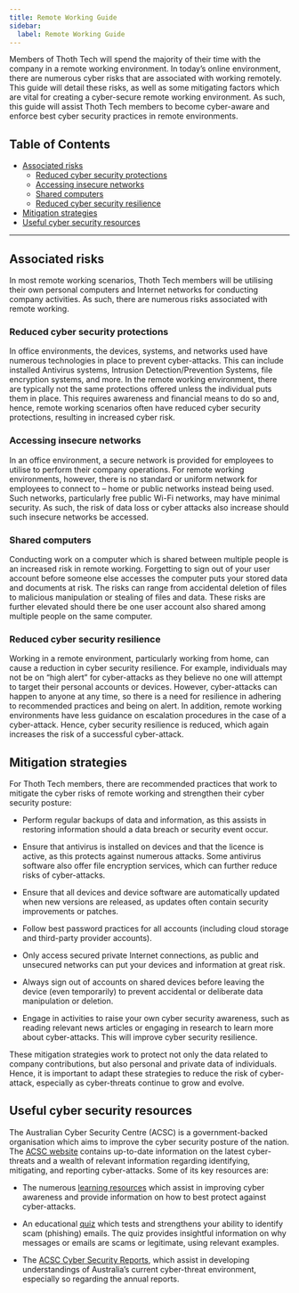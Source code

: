 ```yaml
---
title: Remote Working Guide
sidebar:
  label: Remote Working Guide
---
```


Members of Thoth Tech will spend the majority of their time with the company in a remote working
environment. In today’s online environment, there are numerous cyber risks that are associated with
working remotely. This guide will detail these risks, as well as some mitigating factors which are
vital for creating a cyber-secure remote working environment. As such, this guide will assist Thoth
Tech members to become cyber-aware and enforce best cyber security practices in remote environments.

## Table of Contents

- [Associated risks](#associated-risks)
  - [Reduced cyber security protections](#reduced-cyber-security-protections)
  - [Accessing insecure networks](#accessing-insecure-networks)
  - [Shared computers](#shared-computers)
  - [Reduced cyber security resilience](#reduced-cyber-security-resilience)
- [Mitigation strategies](#mitigation-strategies)
- [Useful cyber security resources](#useful-cyber-security-resources)

---

## Associated risks

In most remote working scenarios, Thoth Tech members will be utilising their own personal computers
and Internet networks for conducting company activities. As such, there are numerous risks
associated with remote working.

### Reduced cyber security protections

In office environments, the devices, systems, and networks used have numerous technologies in place
to prevent cyber-attacks. This can include installed Antivirus systems, Intrusion
Detection/Prevention Systems, file encryption systems, and more. In the remote working environment,
there are typically not the same protections offered unless the individual puts them in place. This
requires awareness and financial means to do so and, hence, remote working scenarios often have
reduced cyber security protections, resulting in increased cyber risk.

### Accessing insecure networks

In an office environment, a secure network is provided for employees to utilise to perform their
company operations. For remote working environments, however, there is no standard or uniform
network for employees to connect to – home or public networks instead being used. Such networks,
particularly free public Wi-Fi networks, may have minimal security. As such, the risk of data loss
or cyber attacks also increase should such insecure networks be accessed.

### Shared computers

Conducting work on a computer which is shared between multiple people is an increased risk in remote
working. Forgetting to sign out of your user account before someone else accesses the computer puts
your stored data and documents at risk. The risks can range from accidental deletion of files to
malicious manipulation or stealing of files and data. These risks are further elevated should there
be one user account also shared among multiple people on the same computer.

### Reduced cyber security resilience

Working in a remote environment, particularly working from home, can cause a reduction in cyber
security resilience. For example, individuals may not be on “high alert” for cyber-attacks as they
believe no one will attempt to target their personal accounts or devices. However, cyber-attacks can
happen to anyone at any time, so there is a need for resilience in adhering to recommended practices
and being on alert. In addition, remote working environments have less guidance on escalation
procedures in the case of a cyber-attack. Hence, cyber security resilience is reduced, which again
increases the risk of a successful cyber-attack.

## Mitigation strategies

For Thoth Tech members, there are recommended practices that work to mitigate the cyber risks of
remote working and strengthen their cyber security posture:

- Perform regular backups of data and information, as this assists in restoring information should a
  data breach or security event occur.

- Ensure that antivirus is installed on devices and that the licence is active, as this protects
  against numerous attacks. Some antivirus software also offer file encryption services, which can
  further reduce risks of cyber-attacks.

- Ensure that all devices and device software are automatically updated when new versions are
  released, as updates often contain security improvements or patches.

- Follow best password practices for all accounts (including cloud storage and third-party provider
  accounts).

- Only access secured private Internet connections, as public and unsecured networks can put your
  devices and information at great risk.

- Always sign out of accounts on shared devices before leaving the device (even temporarily) to
  prevent accidental or deliberate data manipulation or deletion.

- Engage in activities to raise your own cyber security awareness, such as reading relevant news
  articles or engaging in research to learn more about cyber-attacks. This will improve cyber
  security resilience.

These mitigation strategies work to protect not only the data related to company contributions, but
also personal and private data of individuals. Hence, it is important to adapt these strategies to
reduce the risk of cyber-attack, especially as cyber-threats continue to grow and evolve.

## Useful cyber security resources

The Australian Cyber Security Centre (ACSC) is a government-backed organisation which aims to
improve the cyber security posture of the nation. The [ACSC website](https://www.cyber.gov.au/)
contains up-to-date information on the latest cyber-threats and a wealth of relevant information
regarding identifying, mitigating, and reporting cyber-attacks. Some of its key resources are:

- The numerous [learning resources](https://www.cyber.gov.au/learn) which assist in improving cyber
  awareness and provide information on how to best protect against cyber-attacks.

- An educational
  [quiz](https://www.cyber.gov.au/acsc/view-all-content/campaign/know-how-spot-phishing-scam-messages/scam-messages/quiz)
  which tests and strengthens your ability to identify scam (phishing) emails. The quiz provides
  insightful information on why messages or emails are scams or legitimate, using relevant examples.

- The
  [ACSC Cyber Security Reports](https://www.cyber.gov.au/acsc/view-all-content/reports-and-statistics),
  which assist in developing understandings of Australia’s current cyber-threat environment,
  especially so regarding the annual reports.
